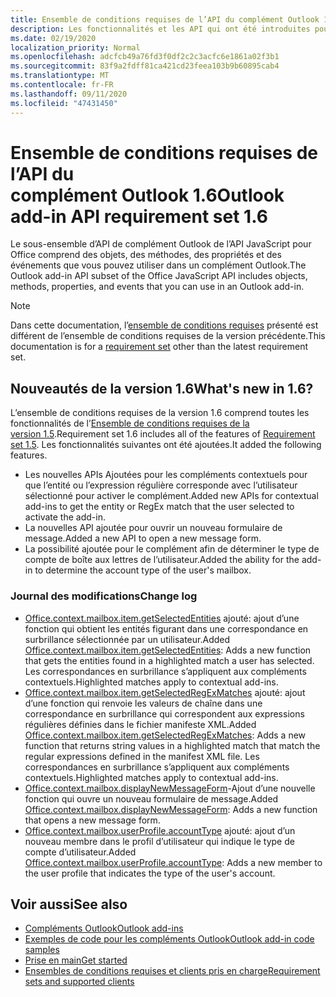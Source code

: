```yaml
---
title: Ensemble de conditions requises de l’API du complément Outlook 1.6
description: Les fonctionnalités et les API qui ont été introduites pour les compléments Outlook et les API JavaScript Office dans le cadre de l’API de boîte aux lettres 1,6.
ms.date: 02/19/2020
localization_priority: Normal
ms.openlocfilehash: adcfcb49a76fd3f0df2c2c3acfc6e1861a02f3b1
ms.sourcegitcommit: 83f9a2fdff81ca421cd23feea103b9b60895cab4
ms.translationtype: MT
ms.contentlocale: fr-FR
ms.lasthandoff: 09/11/2020
ms.locfileid: "47431450"
---
```

# <a name="outlook-add-in-api-requirement-set-16"></a><span data-ttu-id="ea36c-103">Ensemble de conditions requises de l’API du complément Outlook 1.6</span><span class="sxs-lookup"><span data-stu-id="ea36c-103">Outlook add-in API requirement set 1.6</span></span>

<span data-ttu-id="ea36c-104">Le sous-ensemble d’API de complément Outlook de l’API JavaScript pour Office comprend des objets, des méthodes, des propriétés et des événements que vous pouvez utiliser dans un complément Outlook.</span><span class="sxs-lookup"><span data-stu-id="ea36c-104">The Outlook add-in API subset of the Office JavaScript API includes objects, methods, properties, and events that you can use in an Outlook add-in.</span></span>

> [!NOTE]
> <span data-ttu-id="ea36c-105">Dans cette documentation, l’[ensemble de conditions requises](../../requirement-sets/outlook-api-requirement-sets.md) présenté est différent de l’ensemble de conditions requises de la version précédente.</span><span class="sxs-lookup"><span data-stu-id="ea36c-105">This documentation is for a [requirement set](../../requirement-sets/outlook-api-requirement-sets.md) other than the latest requirement set.</span></span>

## <a name="whats-new-in-16"></a><span data-ttu-id="ea36c-106">Nouveautés de la version 1.6</span><span class="sxs-lookup"><span data-stu-id="ea36c-106">What's new in 1.6?</span></span>

<span data-ttu-id="ea36c-107">L’ensemble de conditions requises de la version 1.6 comprend toutes les fonctionnalités de l’[Ensemble de conditions requises de la version 1.5](../requirement-set-1.5/outlook-requirement-set-1.5.md).</span><span class="sxs-lookup"><span data-stu-id="ea36c-107">Requirement set 1.6 includes all of the features of [Requirement set 1.5](../requirement-set-1.5/outlook-requirement-set-1.5.md).</span></span> <span data-ttu-id="ea36c-108">Les fonctionnalités suivantes ont été ajoutées.</span><span class="sxs-lookup"><span data-stu-id="ea36c-108">It added the following features.</span></span>

- <span data-ttu-id="ea36c-109">Les nouvelles APIs Ajoutées pour les compléments contextuels pour que l’entité ou l’expression régulière corresponde avec l’utilisateur sélectionné pour activer le complément.</span><span class="sxs-lookup"><span data-stu-id="ea36c-109">Added new APIs for contextual add-ins to get the entity or RegEx match that the user selected to activate the add-in.</span></span>
- <span data-ttu-id="ea36c-110">La nouvelles API ajoutée pour ouvrir un nouveau formulaire de message.</span><span class="sxs-lookup"><span data-stu-id="ea36c-110">Added a new API to open a new message form.</span></span>
- <span data-ttu-id="ea36c-111">La possibilité ajoutée pour le complément afin de déterminer le type de compte de boîte aux lettres de l’utilisateur.</span><span class="sxs-lookup"><span data-stu-id="ea36c-111">Added the ability for the add-in to determine the account type of the user's mailbox.</span></span>

### <a name="change-log"></a><span data-ttu-id="ea36c-112">Journal des modifications</span><span class="sxs-lookup"><span data-stu-id="ea36c-112">Change log</span></span>

- <span data-ttu-id="ea36c-113">[Office.context.mailbox.item.getSelectedEntities](office.context.mailbox.item.md#methods) ajouté: ajout d’une fonction qui obtient les entités figurant dans une correspondance en surbrillance sélectionnée par un utilisateur.</span><span class="sxs-lookup"><span data-stu-id="ea36c-113">Added [Office.context.mailbox.item.getSelectedEntities](office.context.mailbox.item.md#methods): Adds a new function that gets the entities found in a highlighted match a user has selected.</span></span> <span data-ttu-id="ea36c-114">Les correspondances en surbrillance s’appliquent aux compléments contextuels.</span><span class="sxs-lookup"><span data-stu-id="ea36c-114">Highlighted matches apply to contextual add-ins.</span></span>
- <span data-ttu-id="ea36c-115">[Office.context.mailbox.item.getSelectedRegExMatches](office.context.mailbox.item.md#methods) ajouté: ajout d’une fonction qui renvoie les valeurs de chaîne dans une correspondance en surbrillance qui correspondent aux expressions régulières définies dans le fichier manifeste XML.</span><span class="sxs-lookup"><span data-stu-id="ea36c-115">Added [Office.context.mailbox.item.getSelectedRegExMatches](office.context.mailbox.item.md#methods): Adds a new function that returns string values in a highlighted match that match the regular expressions defined in the manifest XML file.</span></span> <span data-ttu-id="ea36c-116">Les correspondances en surbrillance s’appliquent aux compléments contextuels.</span><span class="sxs-lookup"><span data-stu-id="ea36c-116">Highlighted matches apply to contextual add-ins.</span></span>
- <span data-ttu-id="ea36c-117">[Office.context.mailbox.displayNewMessageForm](office.context.mailbox.md#methods)-Ajout d’une nouvelle fonction qui ouvre un nouveau formulaire de message.</span><span class="sxs-lookup"><span data-stu-id="ea36c-117">Added [Office.context.mailbox.displayNewMessageForm](office.context.mailbox.md#methods): Adds a new function that opens a new message form.</span></span>
- <span data-ttu-id="ea36c-118">[Office.context.mailbox.userProfile.accountType](/javascript/api/outlook/office.userprofile?view=outlook-js-1.6&preserve-view=true#accounttype) ajouté: ajout d’un nouveau membre dans le profil d’utilisateur qui indique le type de compte d’utilisateur.</span><span class="sxs-lookup"><span data-stu-id="ea36c-118">Added [Office.context.mailbox.userProfile.accountType](/javascript/api/outlook/office.userprofile?view=outlook-js-1.6&preserve-view=true#accounttype): Adds a new member to the user profile that indicates the type of the user's account.</span></span>

## <a name="see-also"></a><span data-ttu-id="ea36c-119">Voir aussi</span><span class="sxs-lookup"><span data-stu-id="ea36c-119">See also</span></span>

- [<span data-ttu-id="ea36c-120">Compléments Outlook</span><span class="sxs-lookup"><span data-stu-id="ea36c-120">Outlook add-ins</span></span>](../../../outlook/outlook-add-ins-overview.md)
- [<span data-ttu-id="ea36c-121">Exemples de code pour les compléments Outlook</span><span class="sxs-lookup"><span data-stu-id="ea36c-121">Outlook add-in code samples</span></span>](https://developer.microsoft.com/outlook/gallery/?filterBy=Outlook,Samples,Add-ins)
- [<span data-ttu-id="ea36c-122">Prise en main</span><span class="sxs-lookup"><span data-stu-id="ea36c-122">Get started</span></span>](../../../quickstarts/outlook-quickstart.md)
- [<span data-ttu-id="ea36c-123">Ensembles de conditions requises et clients pris en charge</span><span class="sxs-lookup"><span data-stu-id="ea36c-123">Requirement sets and supported clients</span></span>](../../requirement-sets/outlook-api-requirement-sets.md)
